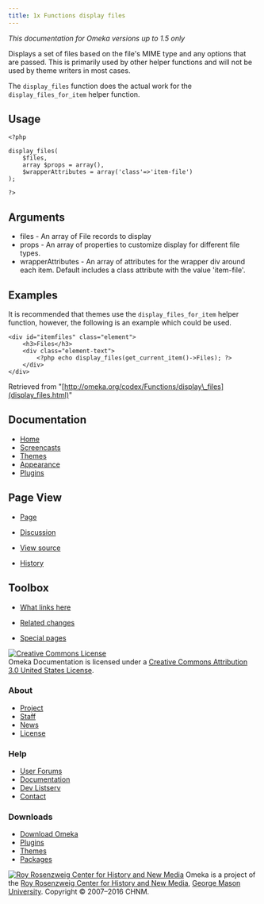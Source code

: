```yaml
---
title: 1x Functions display files
---
```

*This documentation for Omeka versions up to 1.5 only*

Displays a set of files based on the file's MIME type and any options that are passed. This is primarily used by other helper functions and will not be used by theme writers in most cases.

The `display_files` function does the actual work for the `display_files_for_item` helper function.

Usage
---------------------------------------------------

<div class="mw-geshi mw-content-ltr" dir="ltr">

<div class="php source-php">

``` {.de1}
<?php
 
display_files(
    $files,
    array $props = array(),
    $wrapperAttributes = array('class'=>'item-file')
);
 
?>
```

</div>

</div>

<span id="Arguments" class="mw-headline"> Arguments </span>
-----------------------------------------------------------

-   files - An array of File records to display
-   props - An array of properties to customize display for different
    file types.
-   wrapperAttributes - An array of attributes for the wrapper div
    around each item. Default includes a class attribute with the
    value 'item-file'.

<span id="Examples" class="mw-headline"> Examples </span>
---------------------------------------------------------

It is recommended that themes use the `display_files_for_item` helper
function, however, the following is an example which could be used.

<div class="mw-geshi mw-content-ltr" dir="ltr">

<div class="php source-php">

``` {.de1}
<div id="itemfiles" class="element">
    <h3>Files</h3>
    <div class="element-text">
        <?php echo display_files(get_current_item()->Files); ?>
    </div>
</div>
```

</div>

</div>

<div class="printfooter">

Retrieved from
"[http://omeka.org/codex/Functions/display\_files](display_files.html)"

</div>

<div id="catlinks" class="catlinks catlinks-allhidden">

</div>

</div>

<div id="secondary">

<div class="portlet">

Documentation
-------------

-   [Home](http://omeka.org/codex/)
-   [Screencasts](http://omeka.org/codex/Screencasts)
-   [Themes](http://omeka.org/codex/Managing_Themes_2.0)
-   [Appearance](http://omeka.org/codex/Managing_Appearance_2.0)
-   [Plugins](http://omeka.org/codex/Plugins2.0)

</div>

<div class="portlet">

Page View
---------

-   <div id="nav-page">

    </div>

    [Page](display_files.html)
-   <div id="nav-discussion">

    </div>

    [Discussion](http://omeka.org/c/index.php?title=Talk:Functions/display_files&action=edit&redlink=1)
-   <div id="nav-view_source">

    </div>

    [View
    source](http://omeka.org/c/index.php?title=Functions/display_files&action=edit)
-   <div id="nav-history">

    </div>

    [History](http://omeka.org/c/index.php?title=Functions/display_files&action=history)

</div>

<div id="wiki-toolbox" class="portlet">

Toolbox
-------

-   <div id="t-whatlinkshere">

    </div>

    [What links
    here](../Special:WhatLinksHere/Functions/display_files.html)
-   <div id="t-recentchangeslinked">

    </div>

    [Related
    changes](../Special:RecentChangesLinked/Functions/display_files.html)
-   <div id="t-specialpages">

    </div>

    [Special pages](http://omeka.org/codex/Special:SpecialPages)

</div>

[![Creative Commons
License](https://i.creativecommons.org/l/by/3.0/us/88x31.png)](http://creativecommons.org/licenses/by/3.0/us/)\
Omeka Documentation is licensed under a [Creative Commons Attribution
3.0 United States
License](http://creativecommons.org/licenses/by/3.0/us/).

</div>

</div>

</div>

<div id="footer">

<div class="padding">

<div id="sitemap">

<div class="section">

### About

-   [Project](../../index.html%3Fp=2.html)
-   [Staff](../../index.html%3Fp=3.html)
-   [News](../../blog.1.html)
-   [License](http://www.gnu.org/copyleft/gpl.html)

</div>

<div class="section">

### Help

-   [User Forums](../../forums/topic/mysqli-stmt.bind-result.html)
-   [Documentation](http://omeka.org/codex/)
-   [Dev Listserv](http://groups.google.com/group/omeka-dev)
-   [Contact](http://omeka.org/contact/)

</div>

<div class="section">

### Downloads

-   [Download Omeka](../../download.1.html)
-   [Plugins](../../plugins.html)
-   [Themes](../../download/themes/index.html)
-   [Packages](../../index.html%3Fp=222.html)

</div>

</div>

<div id="chnm-meta">

<span id="chnm-logo">[![Roy Rosenzweig Center for History and New
Media](http://omeka.org/ui/i/rrchnm-logo-regular.gif)](http://chnm.gmu.edu)</span>
Omeka is a project of the [Roy Rosenzweig Center for History and New
Media](http://chnm.gmu.edu), [George Mason
University](http://www.gmu.edu). Copyright © 2007–2016 CHNM.

</div>

</div>

</div>

</div>
